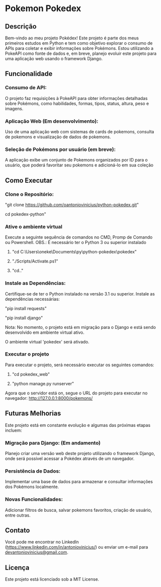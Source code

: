 # Pokemon Pokedex

## Descrição

Bem-vindo ao meu projeto Pokédex! Este projeto é parte dos meus primeiros estudos em Python e tem como objetivo explorar o consumo de APIs para coletar e exibir informações sobre Pokémons. Estou utilizando a PokeAPI como fonte de dados e, em breve, planejo evoluir este projeto para uma aplicação web usando o framework Django.

## Funcionalidade
### Consumo de API:
O projeto faz requisições à PokeAPI para obter informações detalhadas sobre Pokémons, como habilidades, formas, tipos, status, altura, peso e imagens.

### Aplicação Web (Em desenvolvimento): 
Uso de uma aplicação web com sistemas de cards de pokemons, consulta de pokemons e visualização de dados de pokemons.

### Seleção de Pokémons por usuário (em breve): 
A aplicação exibe um conjunto de Pokemons organizados por ID para o usuário, que poderá favoritar seu pokemons e adicioná-lo em sua coleção

## Como Executar

### Clone o Repositório:

"git clone https://github.com/oantoniovinicius/python-pokedex.git"

cd pokedex-python"

### Ative o ambiente virtual
Execute a seguinte sequência de comandos no CMD, Promp de Comando ou Powershell.
OBS.: É necessário ter o Python 3 ou superior instalado

1. "cd C:\Users\oneke\Documents\py\python-pokedex\pokedex"

2. "./Scripts/Activate.ps1"

3. "cd.."

### Instale as Dependências:

Certifique-se de ter o Python instalado na versão 3.1 ou superior. Instale as dependências necessárias:

"pip install requests" 

"pip install django"

Nota: No momento, o projeto está em migração para o Django e está sendo desenvolvido em ambiente virtual ativo.

O ambiente virtual 'pokedex' será ativado.

### Executar o projeto
Para executar o projeto, será necessário executar os seguintes comandos:

1. "cd pokedex_web"

2. "python manage.py runserver"

Agora que o servidor está on, segue o URL do projeto para executar no navegador: http://127.0.0.1:8000/pokemons/

## Futuras Melhorias

Este projeto está em constante evolução e algumas das próximas etapas incluem:

### Migração para Django: (Em andamento)
Planejo criar uma versão web deste projeto utilizando o framework Django, onde será possível acessar a Pokédex através de um navegador. 

### Persistência de Dados: 
Implementar uma base de dados para armazenar e consultar informações dos Pokémons localmente.

### Novas Funcionalidades: 
Adicionar filtros de busca, salvar pokemons favoritos, criação de usuário, entre outras.

## Contato

Você pode me encontrar no LinkedIn (https://www.linkedin.com/in/antoniovinicius/) ou enviar um e-mail para devantoniovinicius@gmail.com.

## Licença

Este projeto está licenciado sob a MIT License.

